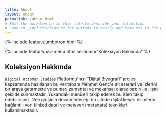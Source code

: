 ```yaml
---
title: About
layout: about
permalink: /about.html
# Edit the markdown on in this file to describe your collection
# Look in _includes/feature for options to easily add features to the page
---
```


{% include feature/jumbotron.html %}

{% include feature/nav-menu.html sections="Koleksiyon Hakkında" %}

## Koleksiyon Hakkında

[`Digital Ottoman Studies`](https://www.digitalottomanstudies.com/) Platformu'nun "Dijital Biyografi" projesi kapsamında hazırlanan bu veritabanı Mehmet Genç'e ait eserleri ve izlerini bir araya getirmekte ve bunları zamansal ve mekansal olarak birbiri ile ilişkili şekilde sunmaktadır. Yukarıdaki menüleri takip ederek bu izleri takip edebilirsiniz. Veri girişinin devam edeceği bu sitede dijital beşeri bilimlerin bağlantılı veri (linked data) ve metaveri (metadata) teknikleri kullanılmaktadır.



 
